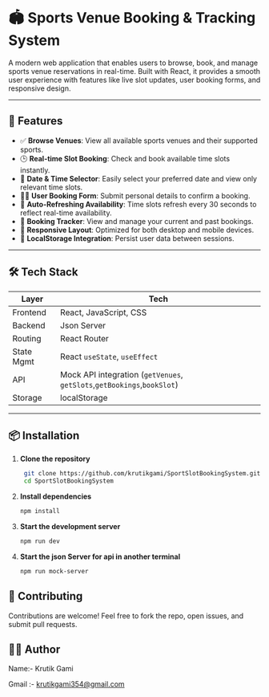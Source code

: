 # 🏟️ Sports Venue Booking & Tracking System

A modern web application that enables users to browse, book, and manage sports venue reservations in real-time. Built with React, it provides a smooth user experience with features like live slot updates, user booking forms, and responsive design.

---

## 🚀 Features

- ✅ **Browse Venues**: View all available sports venues and their supported sports.
- 🕒 **Real-time Slot Booking**: Check and book available time slots instantly.
- 📅 **Date & Time Selector**: Easily select your preferred date and view only relevant time slots.
- 🙍‍♂️ **User Booking Form**: Submit personal details to confirm a booking.
- 🔄 **Auto-Refreshing Availability**: Time slots refresh every 30 seconds to reflect real-time availability.
- 📖 **Booking Tracker**: View and manage your current and past bookings.
- 📱 **Responsive Layout**: Optimized for both desktop and mobile devices.
- 💾 **LocalStorage Integration**: Persist user data between sessions.

---

## 🛠️ Tech Stack

| Layer         | Tech                       |
|---------------|----------------------------|
| Frontend      | React, JavaScript, CSS     |
| Backend       | Json Server                |
| Routing       | React Router               |
| State Mgmt    | React `useState`, `useEffect` |
| API           | Mock API integration (`getVenues`, `getSlots`,`getBookings`,`bookSlot`) |
| Storage       | localStorage               |

---


## 📦 Installation

1. **Clone the repository**

   ```bash
    git clone https://github.com/krutikgami/SportSlotBookingSystem.git
    cd SportSlotBookingSystem
    ```

2. **Install dependencies**
    ```bash
    npm install
    ```
3. **Start the development server**
    ```bash
    npm run dev
    ```
4. **Start the json Server for api in another terminal**
    ```bash 
    npm run mock-server
    ```

## 🙌 Contributing
Contributions are welcome! Feel free to fork the repo, open issues, and submit pull requests.

## 👨‍💻 Author
Name:- Krutik Gami

Gmail :- krutikgami354@gmail.com





   